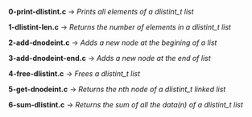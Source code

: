 **0-print-dlistint.c** -> *Prints all elements of a dlistint_t list*

**1-dlistint-len.c** -> *Returns the number of elements in a dlistint_t list*

**2-add-dnodeint.c** -> *Adds a new node at the begining of a list*

**3-add-dnodeint-end.c** -> *Adds a new node at the end of list*

**4-free-dlistint.c** -> *Frees a dlistint_t list*

**5-get-dnodeint.c** -> *Returns the nth node of a dlistint_t linked list*

**6-sum-dlistint.c** -> *Returns the sum of all the data(n) of a dlistint_t list*
